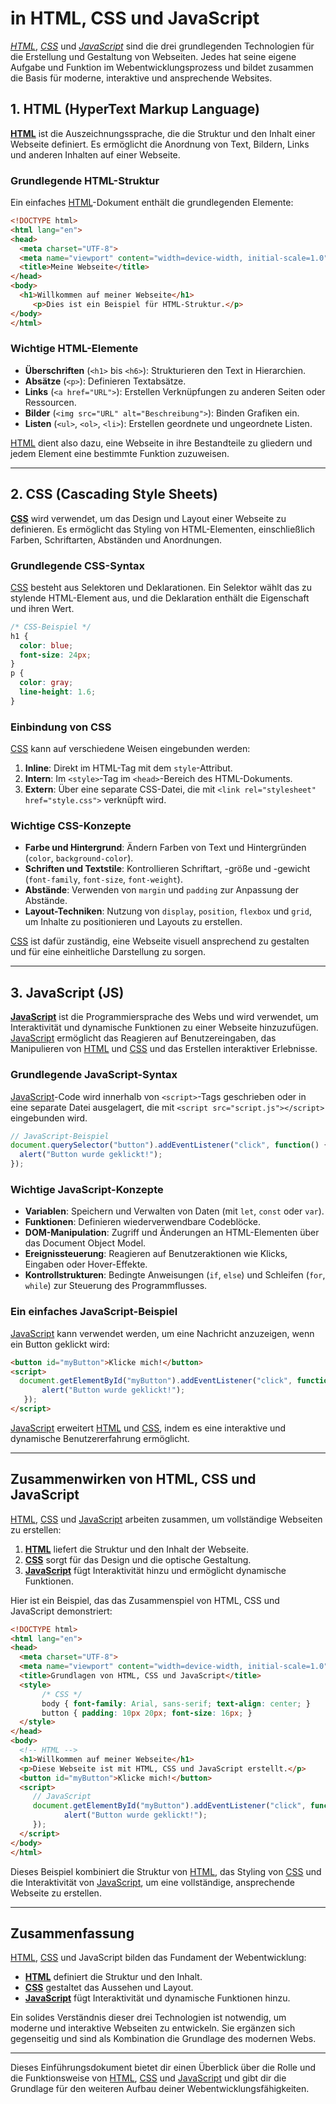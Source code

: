 # in HTML, CSS und JavaScript

_[HTML](HTML/HTML%20Überblick.md)_, _[CSS](CSS/CSS%20Überblick.md)_ und _[JavaScript](JavaScript%20Überblick.md)_ sind die drei grundlegenden Technologien für die Erstellung und Gestaltung von Webseiten. Jedes hat seine eigene Aufgabe und Funktion im Webentwicklungsprozess und bildet zusammen die Basis für moderne, interaktive und ansprechende Websites.

## 1. HTML (HyperText Markup Language)

**[HTML](HTML/HTML%20Überblick.md)** ist die Auszeichnungssprache, die die Struktur und den Inhalt einer Webseite definiert. Es ermöglicht die Anordnung von Text, Bildern, Links und anderen Inhalten auf einer Webseite.

### Grundlegende HTML-Struktur

Ein einfaches [HTML](HTML/HTML%20Überblick.md)-Dokument enthält die grundlegenden Elemente:
```html
<!DOCTYPE html>
<html lang="en">
<head>
  <meta charset="UTF-8">
  <meta name="viewport" content="width=device-width, initial-scale=1.0">  
  <title>Meine Webseite</title>
</head>
<body>
  <h1>Willkommen auf meiner Webseite</h1>
     <p>Dies ist ein Beispiel für HTML-Struktur.</p>
</body>
</html>
```

### Wichtige HTML-Elemente

- **Überschriften** (`<h1>` bis `<h6>`): Strukturieren den Text in Hierarchien.
- **Absätze** (`<p>`): Definieren Textabsätze.
- **Links** (`<a href="URL">`): Erstellen Verknüpfungen zu anderen Seiten oder Ressourcen.
- **Bilder** (`<img src="URL" alt="Beschreibung">`): Binden Grafiken ein.
- **Listen** (`<ul>`, `<ol>`, `<li>`): Erstellen geordnete und ungeordnete Listen.

[HTML](HTML/HTML%20Überblick.md) dient also dazu, eine Webseite in ihre Bestandteile zu gliedern und jedem Element eine bestimmte Funktion zuzuweisen.

---

## 2. CSS (Cascading Style Sheets)

**[CSS](CSS/CSS%20Überblick.md)** wird verwendet, um das Design und Layout einer Webseite zu definieren. Es ermöglicht das Styling von HTML-Elementen, einschließlich Farben, Schriftarten, Abständen und Anordnungen.

### Grundlegende CSS-Syntax

[CSS](CSS/CSS%20Überblick.md) besteht aus Selektoren und Deklarationen. Ein Selektor wählt das zu stylende HTML-Element aus, und die Deklaration enthält die Eigenschaft und ihren Wert.
```css
/* CSS-Beispiel */
h1 {
  color: blue;
  font-size: 24px;
}
p {
  color: gray;
  line-height: 1.6;
}
```

### Einbindung von CSS

[CSS](CSS/CSS%20Überblick.md) kann auf verschiedene Weisen eingebunden werden:

1. **Inline**: Direkt im HTML-Tag mit dem `style`-Attribut.
2. **Intern**: Im `<style>`-Tag im `<head>`-Bereich des HTML-Dokuments.
3. **Extern**: Über eine separate CSS-Datei, die mit `<link rel="stylesheet" href="style.css">` verknüpft wird.

### Wichtige CSS-Konzepte

- **Farbe und Hintergrund**: Ändern Farben von Text und Hintergründen (`color`, `background-color`).
- **Schriften und Textstile**: Kontrollieren Schriftart, -größe und -gewicht (`font-family`, `font-size`, `font-weight`).
- **Abstände**: Verwenden von `margin` und `padding` zur Anpassung der Abstände.
- **Layout-Techniken**: Nutzung von `display`, `position`, `flexbox` und `grid`, um Inhalte zu positionieren und Layouts zu erstellen.

[CSS](CSS/CSS%20Überblick.md) ist dafür zuständig, eine Webseite visuell ansprechend zu gestalten und für eine einheitliche Darstellung zu sorgen.

---

## 3. JavaScript (JS)

**[JavaScript](JavaScript%20Überblick.md)** ist die Programmiersprache des Webs und wird verwendet, um Interaktivität und dynamische Funktionen zu einer Webseite hinzuzufügen. [JavaScript](JavaScript%20Überblick.md) ermöglicht das Reagieren auf Benutzereingaben, das Manipulieren von [HTML](HTML/HTML%20Überblick.md) und [CSS](CSS/CSS%20Überblick.md) und das Erstellen interaktiver Erlebnisse.

### Grundlegende JavaScript-Syntax

[JavaScript](JavaScript%20Überblick.md)-Code wird innerhalb von `<script>`-Tags geschrieben oder in eine separate Datei ausgelagert, die mit `<script src="script.js"></script>` eingebunden wird.

```javascript
// JavaScript-Beispiel
document.querySelector("button").addEventListener("click", function() {     
  alert("Button wurde geklickt!"); 
});
```

### Wichtige JavaScript-Konzepte

- **Variablen**: Speichern und Verwalten von Daten (mit `let`, `const` oder `var`).
- **Funktionen**: Definieren wiederverwendbare Codeblöcke.
- **DOM-Manipulation**: Zugriff und Änderungen an HTML-Elementen über das Document Object Model.
- **Ereignissteuerung**: Reagieren auf Benutzeraktionen wie Klicks, Eingaben oder Hover-Effekte.
- **Kontrollstrukturen**: Bedingte Anweisungen (`if`, `else`) und Schleifen (`for`, `while`) zur Steuerung des Programmflusses.

### Ein einfaches JavaScript-Beispiel

[JavaScript](JavaScript%20Überblick.md) kann verwendet werden, um eine Nachricht anzuzeigen, wenn ein Button geklickt wird:
```html
<button id="myButton">Klicke mich!</button>
<script>
  document.getElementById("myButton").addEventListener("click", function() {
       alert("Button wurde geklickt!");
   });
</script>
```

[JavaScript](JavaScript%20Überblick.md) erweitert [HTML](HTML/HTML%20Überblick.md) und [CSS](CSS/CSS%20Überblick.md), indem es eine interaktive und dynamische Benutzererfahrung ermöglicht.

---

## Zusammenwirken von HTML, CSS und JavaScript

[HTML](HTML/HTML%20Überblick.md), [CSS](CSS/CSS%20Überblick.md) und [JavaScript](JavaScript%20Überblick.md) arbeiten zusammen, um vollständige Webseiten zu erstellen:

1. **[HTML](HTML/HTML%20Überblick.md)** liefert die Struktur und den Inhalt der Webseite.
2. **[CSS](CSS/CSS%20Überblick.md)** sorgt für das Design und die optische Gestaltung.
3. **[JavaScript](JavaScript%20Überblick.md)** fügt Interaktivität hinzu und ermöglicht dynamische Funktionen.

Hier ist ein Beispiel, das das Zusammenspiel von HTML, CSS und JavaScript demonstriert:

```html
<!DOCTYPE html>
<html lang="en">
<head>
  <meta charset="UTF-8">
  <meta name="viewport" content="width=device-width, initial-scale=1.0">
  <title>Grundlagen von HTML, CSS und JavaScript</title>
  <style>
       /* CSS */
       body { font-family: Arial, sans-serif; text-align: center; }
       button { padding: 10px 20px; font-size: 16px; }
  </style>
</head>
<body>
  <!-- HTML -->
  <h1>Willkommen auf meiner Webseite</h1>
  <p>Diese Webseite ist mit HTML, CSS und JavaScript erstellt.</p>
  <button id="myButton">Klicke mich!</button>
  <script>
     // JavaScript
     document.getElementById("myButton").addEventListener("click", function() {
            alert("Button wurde geklickt!");
	 });
  </script>
</body>
</html>
```

Dieses Beispiel kombiniert die Struktur von [HTML](HTML/HTML%20Überblick.md), das Styling von [CSS](CSS/CSS%20Überblick.md) und die Interaktivität von [JavaScript](JavaScript%20Überblick.md), um eine vollständige, ansprechende Webseite zu erstellen.

---

## Zusammenfassung

[HTML](HTML/HTML%20Überblick.md), [CSS](CSS/CSS%20Überblick.md) und JavaScript bilden das Fundament der Webentwicklung:

- **[HTML](HTML/HTML%20Überblick.md)** definiert die Struktur und den Inhalt.
- **[CSS](CSS/CSS%20Überblick.md)** gestaltet das Aussehen und Layout.
- **[JavaScript](JavaScript%20Überblick.md)** fügt Interaktivität und dynamische Funktionen hinzu.

Ein solides Verständnis dieser drei Technologien ist notwendig, um moderne und interaktive Webseiten zu entwickeln. Sie ergänzen sich gegenseitig und sind als Kombination die Grundlage des modernen Webs.

---

Dieses Einführungsdokument bietet dir einen Überblick über die Rolle und die Funktionsweise von [HTML](HTML/HTML%20Überblick.md), [CSS](CSS/CSS%20Überblick.md) und [JavaScript](JavaScript%20Überblick.md) und gibt dir die Grundlage für den weiteren Aufbau deiner Webentwicklungsfähigkeiten.